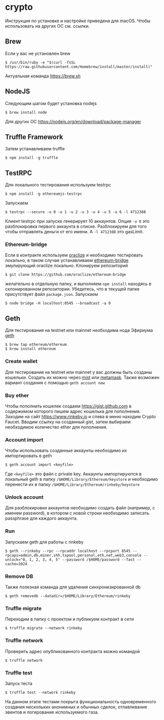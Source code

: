 # crypto

Инструкция по установке и настройке приведена для macOS. Чтобы использовать на других ОС см. ссылки.

## Brew
Если у вас не установлен brew
```
$ /usr/bin/ruby -e "$(curl -fsSL https://raw.githubusercontent.com/Homebrew/install/master/install)"
```

Актуальная команда https://brew.sh

## NodeJS
Следующим шагом будет установка nodejs
```
$ brew install node
```

Для других ОС https://nodejs.org/en/download/package-manager

## Truffle Framework
Затем устанавливаем truffle
```
$ npm install -g truffle
```

## TestRPC
Для локального тестирования используем testrpc
```
$ npm install -g ethereumjs-testrpc
```

Запускаем
```
$ testrpc --secure -u 0 -u 1 -u 2 -u 3 -u 4 -u 5 -u 6 -l 4712388
```

Клиент testrpc при запуске генерирует 10 аккаунтов. Опция `-u 0` это разблокировка первого аккаунта в списке. Разблокируем для того чтобы отправлять деньги от его имени. А `-l 4712388` это gasLimit.

### Ethereum-bridge
Если в контракте используем [oraclize](https://github.com/oraclize/ethereum-api) и необходимо тестировать локально, в таком случае устанавливаем [ethereum-bridge](https://github.com/oraclize/ethereum-bridge) эмулирующий oraclize локально. Клонируем репозиторий
```
$ git clone https://github.com/oraclize/ethereum-bridge
```
желательно в отдельную папку, и выполняем `npm install` находясь в склонированном репозитории. Убедитесь, что в текущей папке присутствует файл `package.json`. Запускаем
```
$ node bridge -H localhost:8545 --broadcast -a 0
```

## Geth
Для тестирования на testnet или mainnet необходима нода Эфириума [geth](https://github.com/ethereum/go-ethereum/wiki/geth)
```
$ brew tap ethereum/ethereum
$ brew install ethereum
```

### Create wallet
Для тестирования на testnet или mainnet у вас должны быть созданы кошельки. Создать их можно через [mist](https://github.com/ethereum/mist/releases) или [metamask](https://metamask.io/). Также возможен вариант создания с помощью `geth account new`

### Buy ether
Чтобы пополнить кошелек создаем https://gist.github.com в содержимом которого пишем адрес кошелька для пополнения. Заходим на сайт https://www.rinkeby.io и слева в меню находим Crypto Faucet. Вводим ссылку на созданный gist, затем выбираем необходимое количество ether для пополнения.

### Account import
Чтобы использовать созданные аккаунты необходимо их импортировать в geth
```
$ geth account import <keyfile>
```
  
Где `<keyfile>` это файл с private key. Аккаунты импортируются в локальный geth в папку `/$HOME/Library/Ethereum/keystore` и необходимо перенести их в папку `/$HOME/Library/Ethereum/rinkeby/keystore`

### Unlock account
Для разблокировки аккаунтов необходимо создать файл (например, с именем password), в котором с новой строки необходимо записать passphrase для каждого аккаунта.

### Run
Запускаем geth для работы с rinkeby
```
$ geth --rinkeby --rpc --rpcaddr localhost --rpcport 8545 --rpcapi=admin,db,miner,shh,txpool,personal,eth,net,web3,console --unlock="0, 1, 2, 3, 4, 5" --password /$HOME/password --fast --cache=1024
```

### Remove DB
Также полезная команда для удаления синхронизированной db
```
$ geth removedb --datadir=/$HOME/Library/Ethereum/rinkeby
```

### Truffle migrate
Переходим в папку с проектом и публикуем контракт в сети
```
$ truffle migrate --network rinkeby
```

### Truffle network
Проверить адрес опубликованного контракта можно командой
```
$ truffle network
```

### Truffle test
Запуск теста
```
$ truffle test --network rinkeby
```

На данном этапе тестами покрыта функциональность одновременного создания нескольких анонимных и обычных сделок, отлавливание эвентов и логирование используемого газа.
